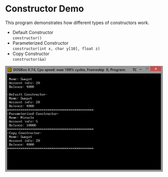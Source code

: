 # Constructor Demo

This program demonstrates how different types of constructors work.  

- Default Constructor  
  `constructor()`
- Parameterized Constructor  
  `constructor(int x, char y[10], float z)`  
- Copy Constructor  
  `constructor(&a)`  
  
![First Screenshot](https://github.com/LordZed400/Constructor-Demo/blob/master/Screenshot-1.png "Screenshot 1")
